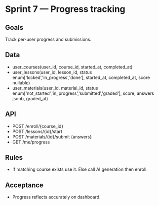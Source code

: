 # Sprint 7 — Progress tracking

## Goals
Track per-user progress and submissions.

## Data
- user_courses(user_id, course_id, started_at, completed_at)
- user_lessons(user_id, lesson_id, status enum['locked','in_progress','done'], started_at, completed_at, score nullable)
- user_materials(user_id, material_id, status enum['not_started','in_progress','submitted','graded'], score, answers jsonb, graded_at)

## API
- POST /enroll/{course_id}
- POST /lessons/{id}/start
- POST /materials/{id}/submit {answers}
- GET /me/progress

## Rules
- If matching course exists use it. Else call AI generation then enroll.

## Acceptance
- Progress reflects accurately on dashboard.
